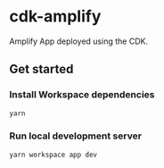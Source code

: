 # cdk-amplify

Amplify App deployed using the CDK.

## Get started

### Install Workspace dependencies

```sh
yarn
```

### Run local development server

```sh
yarn workspace app dev
```
